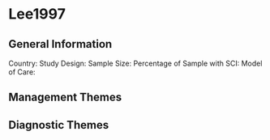 # Lee1997

## General Information
Country: 
Study Design: 
Sample Size: 
Percentage of Sample with SCI:
Model of Care: 

## Management Themes


## Diagnostic Themes
